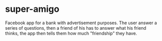 # super-amigo
Facebook app for a bank with advertisement purposes. The user answer a series of questions, then a friend of his has to answer what his friend thinks, the app then tells them how much "friendship" they have.
